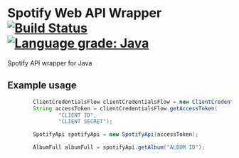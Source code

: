 # Spotify Web API Wrapper [![Build Status](https://dev.azure.com/jzheng21/jzheng/_apis/build/status/jzheng2017.spotify-web-api-wrapper?branchName=main)](https://dev.azure.com/jzheng21/jzheng/_build/latest?definitionId=1&branchName=main) [![Language grade: Java](https://img.shields.io/lgtm/grade/java/g/jzheng2017/spotify-web-api-wrapper.svg?logo=lgtm&logoWidth=18)](https://lgtm.com/projects/g/jzheng2017/spotify-web-api-wrapper/context:java)
Spotify API wrapper for Java

## Example usage
```java
        ClientCredentialsFlow clientCredentialsFlow = new ClientCredentialsFlow();
        String accessToken = clientCredentialsFlow.getAccessToken(
                "CLIENT ID",
                "CLIENT SECRET");

        SpotifyApi spotifyApi = new SpotifyApi(accessToken);

        AlbumFull albumFull = spotifyApi.getAlbum("ALBUM ID");
```
